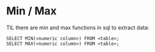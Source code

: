 # Min / Max

TIL there are min and max functions in sql to extract data:

```
SELECT MIN(<numeric column>) FROM <table>;
SELECT MAX(<numeric column>) FROM <table>;
```
